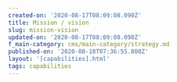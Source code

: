 ```yaml
---
created-on: '2020-08-17T08:09:08.090Z'
title: Mission / vision
slug: mission-vision
updated-on: '2020-08-17T08:09:08.090Z'
f_main-category: cms/main-category/strategy.md
published-on: '2020-08-18T07:36:55.808Z'
layout: '[capabilities].html'
tags: capabilities
---
```



